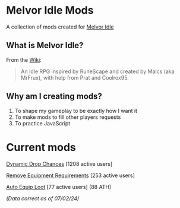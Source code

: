 # Melvor Idle Mods
A collection of mods created for [Melvor Idle](https://melvoridle.com/)

## What is Melvor Idle?
From the [Wiki](https://wiki.melvoridle.com/w/Main_Page):
>An Idle RPG inspired by RuneScape and created by Malcs (aka MrFrux), with help from Prat and Coolrox95.

## Why am I creating mods?
1. To shape my gameplay to be exactly how I want it
2. To make mods to fill other players requests
3. To practice JavaScript

# Current mods
[Dynamic Drop Chances](https://mod.io/g/melvoridle/m/dynamic-drop-chances)
[1208 active users]

[Remove Equipment Requirements](https://mod.io/g/melvoridle/m/remove-equipment-requirements)
[253 active users]

[Auto Equip Loot](https://mod.io/g/melvoridle/m/auto-equip-loot)
[77 active users] (88 ATH)

*(Data correct as of 07/02/24)*